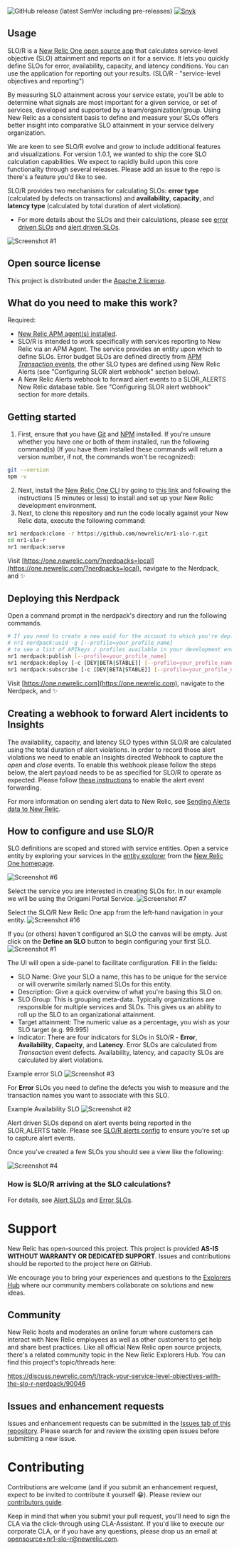 
![GitHub release (latest SemVer including pre-releases)](https://img.shields.io/github/v/release/newrelic/nr1-slo-r?include_prereleases&sort=semver) [![Snyk](https://snyk.io/test/github/newrelic/nr1-slo-r/badge.svg)](https://snyk.io/test/github/newrelic/nr1-slo-r)

## Usage

SLO/R is a [New Relic One open source app](https://docs.newrelic.com/docs/new-relic-one/use-new-relic-one/build-new-relic-one/new-relic-one-build-your-own-custom-new-relic-one-application) that calculates service-level objective (SLO) attainment and reports on it for a service. It lets you quickly define SLOs for error, availability, capacity, and latency conditions. You can use the application for reporting out your results. (SLO/R - "service-level objectives and reporting")

By measuring SLO attainment across your service estate, you'll be able to determine what signals are most important for a given service, or set of services, developed and supported by a team/organization/group. Using New Relic as a consistent basis to define and measure your SLOs offers better insight into comparative SLO attainment in your service delivery organization.

We are keen to see SLO/R evolve and grow to include additional features and visualizations. For version 1.0.1, we wanted to ship the core SLO calculation capabilities. We expect to rapidly build upon this core functionality through several releases. Please add an issue to the repo is there's a feature you'd like to see.

SLO/R provides two mechanisms for calculating SLOs: **error type** (calculated by defects on transactions) and **availability**, **capacity**, and **latency type** (calculated by total duration of alert violation).

- For more details about the SLOs and their calculations, please see [error driven SLOs](./docs/error_slos.md) and [alert driven SLOs](./docs/alert_slos.md).

![Screenshot #1](screenshots/screenshot_05.png)

## Open source license

This project is distributed under the [Apache 2 license](LICENSE).

## What do you need to make this work?

Required:

- [New Relic APM agent(s) installed](https://docs.newrelic.com/docs/agents/manage-apm-agents/installation/compatibility-requirements-new-relic-agents-products).
- SLO/R is intended to work specifically with services reporting to New Relic via an APM Agent. The service provides an entity upon which to define SLOs. Error budget SLOs are defined directly from [APM *Transaction* events](https://docs.newrelic.com/docs/insights/insights-data-sources/default-data/apm-default-events-insights), the other SLO types are defined using New Relic Alerts (see "Configuring SLOR alert webhook" section below).
- A New Relic Alerts webhook to forward alert events to a SLOR_ALERTS New Relic database table. See "Configuring SLOR alert webhook" section for more details.


## Getting started

1. First, ensure that you have [Git](https://git-scm.com/book/en/v2/Getting-Started-Installing-Git) and [NPM](https://www.npmjs.com/get-npm) installed. If you're unsure whether you have one or both of them installed, run the following command(s) (If you have them installed these commands will return a version number, if not, the commands won't be recognized):
```bash
git --version
npm -v
```
2. Next, install the [New Relic One CLI](https://one.newrelic.com/launcher/developer-center.launcher) by going to [this link](https://one.newrelic.com/launcher/developer-center.launcher) and following the instructions (5 minutes or less) to install and set up your New Relic development environment.
3. Next, to clone this repository and run the code locally against your New Relic data, execute the following command:

```bash
nr1 nerdpack:clone -r https://github.com/newrelic/nr1-slo-r.git
cd nr1-slo-r
nr1 nerdpack:serve
```

Visit [https://one.newrelic.com/?nerdpacks=local](https://one.newrelic.com/?nerdpacks=local), navigate to the Nerdpack, and :sparkles:

## Deploying this Nerdpack

Open a command prompt in the nerdpack's directory and run the following commands.

```bash
# If you need to create a new uuid for the account to which you're deploying this Nerdpack, use the following
# nr1 nerdpack:uuid -g [--profile=your_profile_name]
# to see a list of APIkeys / profiles available in your development environment, run nr1 credentials:list
nr1 nerdpack:publish [--profile=your_profile_name]
nr1 nerdpack:deploy [-c [DEV|BETA|STABLE]] [--profile=your_profile_name]
nr1 nerdpack:subscribe [-c [DEV|BETA|STABLE]] [--profile=your_profile_name]
```

Visit [https://one.newrelic.com](https://one.newrelic.com), navigate to the Nerdpack, and :sparkles:

## Creating a webhook to forward Alert incidents to Insights

The availability, capacity, and latency SLO types within SLO/R are calculated using the total duration of alert violations. In order to record those alert violations we need to enable an Insights directed Webhook to capture the _open_ and _close_ events. To enable this webhook please follow the steps below, the alert payload needs to be as specified for SLO/R to operate as expected. Please follow [these instructions](./docs/slor_alerts_config.md) to enable the alert event forwarding.


For more information on sending alert data to New Relic, see [Sending Alerts data to New Relic](https://blog.newrelic.com/product-news/sending-alerts-data-to-insights/).

## How to configure and use SLO/R

SLO definitions are scoped and stored with service entities. Open a service entity by exploring your services in the [entity explorer](https://docs.newrelic.com/docs/new-relic-one/use-new-relic-one/ui-data/new-relic-one-entity-explorer-view-performance-across-apps-services-hosts) from the [New Relic One homepage](https://one.newrelic.com).

![Screenshot #6](screenshots/screenshot_06.png)

Select the service you are interested in creating SLOs for. In our example we will be using the Origami Portal Service.
![Screenshot #7](screenshots/screenshot_07.png)

Select the SLO/R New Relic One app from the left-hand navigation in your entity.
![Screenshot #16](screenshots/screenshot_16.png)


If you (or others) haven't configured an SLO the canvas will be empty. Just click on the **Define an SLO** button to begin configuring your first SLO.
![Screenshot #1](screenshots/screenshot_01.png)

The UI will open a side-panel to facilitate configuration. Fill in the fields:
- SLO Name: Give your SLO a name, this has to be unique for the service or will overwrite similarly named SLOs for this entity.
- Description: Give a quick overview of what you're basing this SLO on.
- SLO Group: This is grouping meta-data. Typically organizations are responsible for multiple services and SLOs. This gives us an ability to roll up the SLO to an organizational attainment.
- Target attainment: The numeric value as a percentage, you wish as your SLO target (e.g. 99.995)
- Indicator: There are four indicators for SLOs in SLO/R - **Error**, **Availability**, **Capacity**, and **Latency**. Error SLOs are calculated from *Transaction* event defects. Availability, latency, and capacity SLOs are calculated by alert violations.

Example error SLO
![Screenshot #3](screenshots/screenshot_03.png)

For **Error** SLOs you need to define the defects you wish to measure and the transaction names you want to associate with this SLO.

Example Availability SLO
![Screenshot #2](screenshots/screenshot_02.png)

Alert driven SLOs depend on alert events being reported in the SLOR_ALERTS table. Please see [SLO/R alerts config](./docs/slor_alerts_config.md) to ensure you're set up to capture alert events.


Once you've created a few SLOs you should see a view like the following:

![Screenshot #4](screenshots/screenshot_04.png)

### How is SLO/R arriving at the SLO calculations?

For details, see [Alert SLOs](./docs/alert_slos.md) and [Error SLOs](./docs/error_slos.md).

# Support

New Relic has open-sourced this project. This project is provided **AS-IS WITHOUT WARRANTY OR DEDICATED SUPPORT**. Issues and contributions should be reported to the project here on GitHub.

We encourage you to bring your experiences and questions to the [Explorers Hub](https://discuss.newrelic.com) where our community members collaborate on solutions and new ideas.

## Community

New Relic hosts and moderates an online forum where customers can interact with New Relic employees as well as other customers to get help and share best practices. Like all official New Relic open source projects, there's a related community topic in the New Relic Explorers Hub. You can find this project's topic/threads here:

https://discuss.newrelic.com/t/track-your-service-level-objectives-with-the-slo-r-nerdpack/90046

## Issues and enhancement requests

Issues and enhancement requests can be submitted in the [Issues tab of this repository](../../issues). Please search for and review the existing open issues before submitting a new issue.

# Contributing

Contributions are welcome (and if you submit an enhancement request, expect to be invited to contribute it yourself :grin:). Please review our [contributors guide](CONTRIBUTING.md).

Keep in mind that when you submit your pull request, you'll need to sign the CLA via the click-through using CLA-Assistant. If you'd like to execute our corporate CLA, or if you have any questions, please drop us an email at opensource+nr1-slo-r@newrelic.com.
